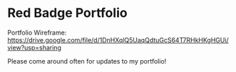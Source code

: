 # Red Badge Portfolio

Portfolio Wireframe: https://drive.google.com/file/d/1DnHXqlQ5UaqQdtuGcS64T7RHkHKgHGUi/view?usp=sharing


Please come around often for updates to my portfolio!
